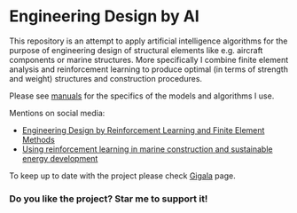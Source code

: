 # Engineering Design by AI
This repository is an attempt to apply artificial intelligence algorithms for the purpose of engineering design of structural elements like e.g. aircraft components or marine structures. More specifically I combine finite element analysis and reinforcement learning to produce optimal (in terms of strength and weight) structures and construction procedures.  

Please see  [manuals](https://github.com/gigatskhondia/Engineering_Design_by_Artificial_Intelligence/tree/master/design_by_reinforcement_learning_and_finite_element_analysis/manuals) for the specifics of the models and algorithms I use.

Mentions on social media:
* [Engineering Design by Reinforcement Learning and Finite Element Methods](https://gigatskhondia.medium.com/engineering-design-by-reinforcement-learning-and-finite-element-methods-82eb57796424)
* [Using reinforcement learning in marine construction and sustainable energy development](https://gigatskhondia.medium.com/using-reinforcement-learning-in-marine-construction-and-sustainable-energy-development-b5f301fb2397)

To keep up to date with the project please check [Gigala](https://www.facebook.com/GigaTsk) page.

 
### Do you like the project? Star me to support it!

